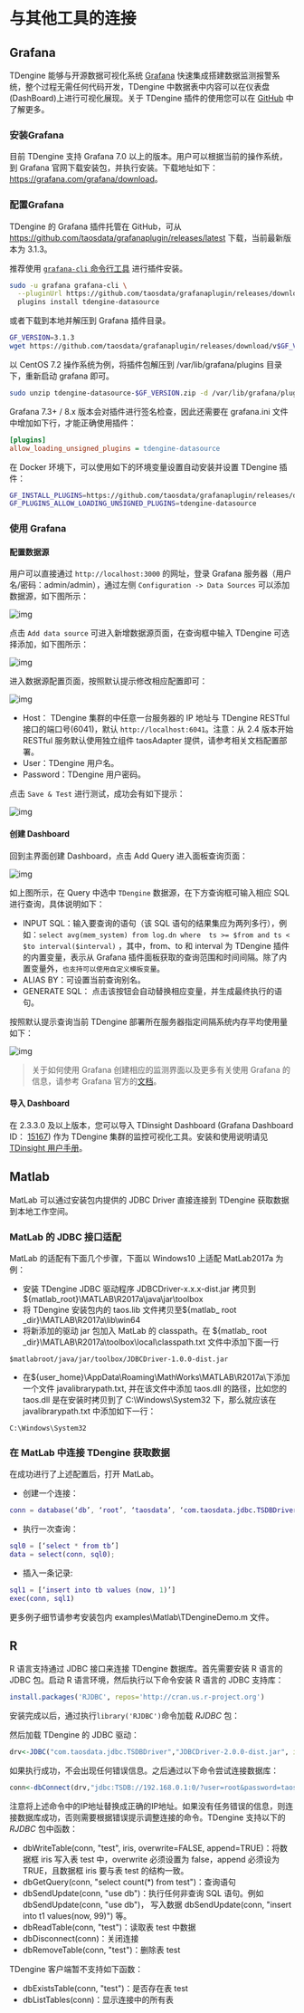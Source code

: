 # 与其他工具的连接

## <a class="anchor" id="grafana"></a>Grafana

TDengine 能够与开源数据可视化系统 [Grafana](https://www.grafana.com/) 快速集成搭建数据监测报警系统，整个过程无需任何代码开发，TDengine 中数据表中内容可以在仪表盘(DashBoard)上进行可视化展现。关于 TDengine 插件的使用您可以在 [GitHub](https://github.com/taosdata/grafanaplugin/blob/master/README.md) 中了解更多。

### 安装Grafana

目前 TDengine 支持 Grafana 7.0 以上的版本。用户可以根据当前的操作系统，到 Grafana 官网下载安装包，并执行安装。下载地址如下：<https://grafana.com/grafana/download>。

### 配置Grafana

TDengine 的 Grafana 插件托管在 GitHub，可从 <https://github.com/taosdata/grafanaplugin/releases/latest> 下载，当前最新版本为 3.1.3。

推荐使用 [`grafana-cli` 命令行工具](https://grafana.com/docs/grafana/latest/administration/cli/) 进行插件安装。

```bash
sudo -u grafana grafana-cli \
  --pluginUrl https://github.com/taosdata/grafanaplugin/releases/download/v3.1.3/tdengine-datasource-3.1.3.zip \
  plugins install tdengine-datasource
```

或者下载到本地并解压到 Grafana 插件目录。

```bash
GF_VERSION=3.1.3
wget https://github.com/taosdata/grafanaplugin/releases/download/v$GF_VERSION/tdengine-datasource-$GF_VERSION.zip
```

以 CentOS 7.2 操作系统为例，将插件包解压到 /var/lib/grafana/plugins 目录下，重新启动 grafana 即可。

```bash
sudo unzip tdengine-datasource-$GF_VERSION.zip -d /var/lib/grafana/plugins/
```

Grafana 7.3+ / 8.x 版本会对插件进行签名检查，因此还需要在 grafana.ini 文件中增加如下行，才能正确使用插件：

```ini
[plugins]
allow_loading_unsigned_plugins = tdengine-datasource
```

在 Docker 环境下，可以使用如下的环境变量设置自动安装并设置 TDengine 插件：

```bash
GF_INSTALL_PLUGINS=https://github.com/taosdata/grafanaplugin/releases/download/v3.1.3/tdengine-datasource-3.1.3.zip;tdengine-datasource
GF_PLUGINS_ALLOW_LOADING_UNSIGNED_PLUGINS=tdengine-datasource
```

### 使用 Grafana

#### 配置数据源

用户可以直接通过 `http://localhost:3000` 的网址，登录 Grafana 服务器（用户名/密码：admin/admin），通过左侧 `Configuration -> Data Sources` 可以添加数据源，如下图所示：

![img](../images/connections/add_datasource1.jpg)

点击 `Add data source` 可进入新增数据源页面，在查询框中输入 TDengine 可选择添加，如下图所示：

![img](../images/connections/add_datasource2.jpg)

进入数据源配置页面，按照默认提示修改相应配置即可：

![img](../images/connections/add_datasource3.jpg)

* Host： TDengine 集群的中任意一台服务器的 IP 地址与 TDengine RESTful 接口的端口号(6041)，默认 `http://localhost:6041`。注意：从 2.4 版本开始 RESTful 服务默认使用独立组件 taosAdapter 提供，请参考相关文档配置部署。
* User：TDengine 用户名。
* Password：TDengine 用户密码。

点击 `Save & Test` 进行测试，成功会有如下提示：

![img](../images/connections/add_datasource4.jpg)

#### 创建 Dashboard

回到主界面创建 Dashboard，点击 Add Query 进入面板查询页面：

![img](../images/connections/create_dashboard1.jpg)

如上图所示，在 Query 中选中 `TDengine` 数据源，在下方查询框可输入相应 SQL 进行查询，具体说明如下：

* INPUT SQL：输入要查询的语句（该 SQL 语句的结果集应为两列多行），例如：`select avg(mem_system) from log.dn where  ts >= $from and ts < $to interval($interval)` ，其中，from、to 和 interval 为 TDengine 插件的内置变量，表示从 Grafana 插件面板获取的查询范围和时间间隔。除了内置变量外，`也支持可以使用自定义模板变量`。
* ALIAS BY：可设置当前查询别名。
* GENERATE SQL： 点击该按钮会自动替换相应变量，并生成最终执行的语句。

按照默认提示查询当前 TDengine 部署所在服务器指定间隔系统内存平均使用量如下：

![img](../images/connections/create_dashboard2.jpg)

> 关于如何使用 Grafana 创建相应的监测界面以及更多有关使用 Grafana 的信息，请参考 Grafana 官方的[文档](https://grafana.com/docs/)。

#### 导入 Dashboard

在 2.3.3.0 及以上版本，您可以导入 TDinsight Dashboard (Grafana Dashboard ID： [15167](https://grafana.com/grafana/dashboards/15167)) 作为 TDengine 集群的监控可视化工具。安装和使用说明请见 [TDinsight 用户手册](https://www.taosdata.com/cn/documentation/tools/insight)。

## <a class="anchor" id="matlab"></a>Matlab

MatLab 可以通过安装包内提供的 JDBC Driver 直接连接到 TDengine 获取数据到本地工作空间。

### MatLab 的 JDBC 接口适配

MatLab 的适配有下面几个步骤，下面以 Windows10 上适配 MatLab2017a 为例：

- 安装 TDengine JDBC 驱动程序 JDBCDriver-x.x.x-dist.jar 拷贝到 ${matlab_root}\MATLAB\R2017a\java\jar\toolbox
- 将 TDengine 安装包内的 taos.lib 文件拷贝至${matlab_ root _dir}\MATLAB\R2017a\lib\win64
- 将新添加的驱动 jar 包加入 MatLab 的 classpath。在 ${matlab_ root _dir}\MATLAB\R2017a\toolbox\local\classpath.txt 文件中添加下面一行

```
$matlabroot/java/jar/toolbox/JDBCDriver-1.0.0-dist.jar
```

- 在${user_home}\AppData\Roaming\MathWorks\MATLAB\R2017a\下添加一个文件 javalibrarypath.txt, 并在该文件中添加 taos.dll 的路径，比如您的 taos.dll 是在安装时拷贝到了 C:\Windows\System32 下，那么就应该在 javalibrarypath.txt 中添加如下一行：

```
C:\Windows\System32
```

### 在 MatLab 中连接 TDengine 获取数据

在成功进行了上述配置后，打开 MatLab。

- 创建一个连接：

```matlab
conn = database(‘db’, ‘root’, ‘taosdata’, ‘com.taosdata.jdbc.TSDBDriver’, ‘jdbc:TSDB://127.0.0.1:0/’)
```

- 执行一次查询：

```matlab
sql0 = [‘select * from tb’]
data = select(conn, sql0);
```

- 插入一条记录:

```matlab
sql1 = [‘insert into tb values (now, 1)’]
exec(conn, sql1)
```

更多例子细节请参考安装包内 examples\Matlab\TDengineDemo.m 文件。

## <a class="anchor" id="r"></a>R

R 语言支持通过 JDBC 接口来连接 TDengine 数据库。首先需要安装 R 语言的 JDBC 包。启动 R 语言环境，然后执行以下命令安装 R 语言的 JDBC 支持库：

```R
install.packages('RJDBC', repos='http://cran.us.r-project.org')
```

安装完成以后，通过执行`library('RJDBC')`命令加载 _RJDBC_ 包：

然后加载 TDengine 的 JDBC 驱动：

```R
drv<-JDBC("com.taosdata.jdbc.TSDBDriver","JDBCDriver-2.0.0-dist.jar", identifier.quote="\"")
```

如果执行成功，不会出现任何错误信息。之后通过以下命令尝试连接数据库：

```R
conn<-dbConnect(drv,"jdbc:TSDB://192.168.0.1:0/?user=root&password=taosdata","root","taosdata")
```

注意将上述命令中的IP地址替换成正确的IP地址。如果没有任务错误的信息，则连接数据库成功，否则需要根据错误提示调整连接的命令。TDengine 支持以下的 _RJDBC_ 包中函数：

-	dbWriteTable(conn, "test", iris, overwrite=FALSE, append=TRUE)：将数据框 iris 写入表 test 中，overwrite 必须设置为 false，append 必须设为 TRUE，且数据框 iris 要与表 test 的结构一致。
-	dbGetQuery(conn, "select count(*) from test")：查询语句
-	dbSendUpdate(conn, "use db")：执行任何非查询 SQL 语句。例如 dbSendUpdate(conn, "use db")， 写入数据 dbSendUpdate(conn, "insert into t1 values(now, 99)") 等。
-	dbReadTable(conn, "test")：读取表 test 中数据
-	dbDisconnect(conn)：关闭连接
-	dbRemoveTable(conn, "test")：删除表 test

TDengine 客户端暂不支持如下函数：

- dbExistsTable(conn, "test")：是否存在表 test
- dbListTables(conn)：显示连接中的所有表

